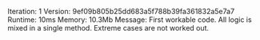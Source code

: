 
Iteration: 1
Version: 9ef09b805b25dd683a5f788b39fa361832a5e7a7
Runtime: 10ms
Memory: 10.3Mb
Message: First workable code. All logic is mixed in a single method. Extreme cases are not worked out.
